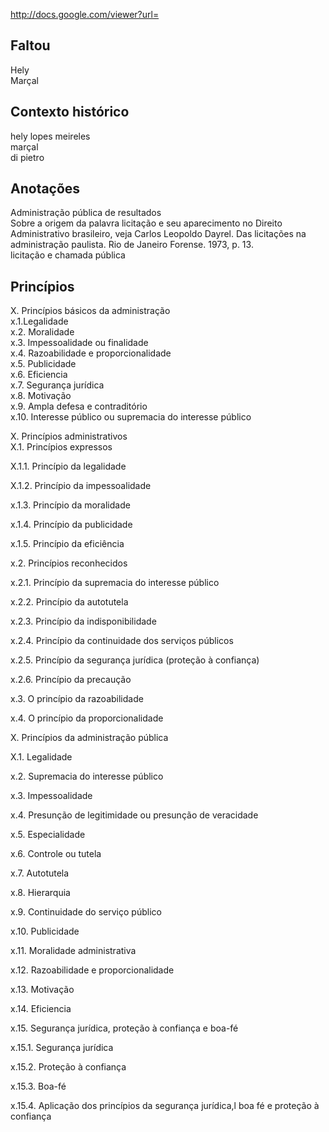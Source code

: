 http://docs.google.com/viewer?url=

Faltou
------
  Hely  
  Marçal

Contexto histórico
------------------
hely lopes meireles  
marçal  
di pietro

Anotações
---------
Administração pública de resultados  
Sobre a origem da palavra licitação e seu aparecimento no Direito Administrativo brasileiro, veja Carlos Leopoldo Dayrel. Das licitações na administração paulista. Rio de Janeiro Forense. 1973, p. 13.  
licitação e chamada pública

Princípios
----------
X. Princípios básicos da administração  
x.1.Legalidade  
x.2. Moralidade  
x.3. Impessoalidade ou finalidade  
x.4. Razoabilidade e proporcionalidade  
x.5. Publicidade  
x.6. Eficiencia  
x.7. Segurança jurídica  
x.8. Motivação  
x.9. Ampla defesa e contraditório  
x.10. Interesse público ou supremacia do interesse público

X. Princípios administrativos  
X.1. Princípios expressos

X.1.1. Princípio da legalidade

X.1.2. Princípio da impessoalidade

x.1.3. Princípio da moralidade

x.1.4. Princípio da publicidade

x.1.5. Princípio da eficiência

x.2. Princípios reconhecidos

x.2.1. Princípio da supremacia do interesse público

x.2.2. Princípio da autotutela

x.2.3. Princípio da indisponibilidade

x.2.4. Princípio da continuidade dos serviços públicos

x.2.5. Princípio da segurança jurídica (proteção à confiança)

x.2.6. Princípio da precaução

x.3. O princípio da razoabilidade

x.4. O princípio da proporcionalidade




X. Princípios da administração pública

X.1. Legalidade

x.2. Supremacia do interesse público

x.3. Impessoalidade

x.4. Presunção de legitimidade ou presunção de veracidade

x.5. Especialidade

x.6. Controle ou tutela

x.7. Autotutela

x.8. Hierarquia

x.9. Continuidade do serviço público

x.10. Publicidade

x.11. Moralidade administrativa

x.12. Razoabilidade e proporcionalidade

x.13. Motivação 

x.14. Eficiencia

x.15. Segurança jurídica, proteção à confiança e boa-fé

x.15.1. Segurança jurídica

x.15.2. Proteção à confiança

x.15.3. Boa-fé

x.15.4. Aplicação dos princípios da segurança jurídica,l boa fé e proteção à confiança
